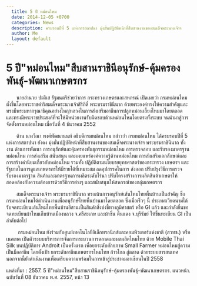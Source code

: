 ```yaml
---
  title: 5 ปี หม่อนไหม
  date: 2014-12-05 +0700		  
  categories: News		
  description: ครบรอบปีที่ 5 แห่งการสถาปนา มุ่งมั่นปฏิบัติหน้าที่สืบสานงานของสมเด็จพระนางเจ้าฯ
  author: Me		 
  layout: default
---
```



# 5 ปี"หม่อนไหม"สืบสานราชินีอนุรักษ์-คุ้มครองพันธุ์-พัฒนาเกษตรกร  

<p> &emsp;&emsp;นายอำนวย ปะติเส รัฐมนตรีช่วยว่าการ กระทรวงเกษตรและสหกรณ์ เปิดเผยว่า กรมหม่อนไหมตั้งขึ้นโดยพระราชดำริสมเด็จพระนางเจ้าสิริกิติ์ พระบรมราชินีนาถ ด้วยพระองค์ทรงให้ความสำคัญและทรงมีพระมหากรุณาธิคุณอย่างใหญ่หลวงในการส่งเสริมอาชีพการปลูกหม่อนเลี้ยงไหมมาโดยตลอด และทรงมีพระราชประสงค์ที่จะให้มีหน่วยงานรับผิดชอบด้านหม่อนไหมโดยตรงทั้งระบบ จนนำมาสู่การจัดตั้งกรมหม่อนไหม เมื่อวันที่ 4 ธันวาคม 2552</p>

<p> &emsp;&emsp;ด้าน นางวีณา พงศ์พัฒนานนท์ อธิบดีกรมหม่อนไหม กล่าวว่า กรมหม่อนไหม ได้ครบรอบปีที่ 5 แห่งการสถาปนา ยังคง มุ่งมั่นปฏิบัติหน้าที่สืบสานงานของสมเด็จพระนางเจ้าฯ พระบรมราชินีนาถ ทั้งงาน ด้านการพัฒนา การอนุรักษ์และคุ้มครองพันธุกรรมหม่อนไหม การตรวจสอบ และรับรองมาตรฐานหม่อนไหม การส่งเสริม สนับสนุน และเผยแพร่องค์ความรู้ด้านหม่อนไหม การส่งเสริมเอกลักษณ์และการสร้างค่านิยมเกี่ยวกับหม่อนไหม รวมทั้ง ปฏิบัติตามนโยบายยุทธศาสตร์ของกระทรวง เกษตรฯ และรัฐบาลในการดูแลเกษตรกรให้มีรายได้ที่เหมาะสม ลดอุปสรรคในการ ส่งออก ปรับปรุงวิธีการตรวจรับรองมาตรฐาน สินค้าและมาตรฐานการผลิตระดับไร่นา ปรับโครงสร้างการผลิตสินค้าเกษตรให้สอดคล้องกับความต้องการด้วยวิธีการต่างๆ และสนับสนุนให้สหกรณ์ของกลุ่มเกษตรกร </p>

<p> &emsp;&emsp;สมเด็จพระนางเจ้าฯ พระบรมราชินีนาถ ทรงเน้นการอนุรักษ์เส้นไหมไทยพื้นบ้านเป็นสำคัญ ซึ่งกรมหม่อนไหมได้ดำเนินงานเพื่ออนุรักษ์ไทยพื้นบ้านมาโดยตลอด ซึ่งเมื่อเร็วๆ นี้ ประเทศเวียดนามได้รับจดทะเบียนเส้นไหมไทยพื้นบ้านอีสานเป็นสินค้าสิ่งบ่งชี้ทางภูมิศาสตร์ หรือ GI แล้ว และกำลังยื่นขอจดทะเบียนผ้าไหมเก็บบ้านเมืองหลวง จ.ศรีสะเกษ และผ้าซิ่น ตีนแดง จ.บุรีรัมย์ ให้ขึ้นทะเบียน GI เป็นลำดับต่อไป</p>

<p>&emsp;&emsp; กรมหม่อนไหม ยังร่วมกับศูนย์เทคโนโลยีอิเล็กทรอนิกส์และคอมพิวเตอร์แห่งชาติ (สวทช.) หรือ เนคเทค เปิดตัวระบบบริหารการจัดการกระบวนการตลาดและผลผลิตไหมไทย ด้วย Mobile Thai Silk บนปฏิบัติการ Androit เป็นครั้งแรก เพื่อยกระดับศักยภาพ Small Farmer หม่อนไหมสู่ความเป็นมืออาชีพ โดยตั้งเป้า ยกระดับอาชีพเกษตรกรไหมไทย ก้าวไกล สู่ตลาด ด้วยระบบสารสนเทศ นอกจากนี้ยังดำเนินงานเพื่อเตรียมความพร้อมในการเข้าสู่ประชาคมอาเซียนในปี 2558</p>

<p> แหล่งที่มา : 2557. 5 ปี"หม่อนไหม"สืบสานราชินีอนุรักษ์-คุ้มครองพันธุ์-พัฒนาเกษตรกร. แนวหน้า. ฉบับวันที่ 08 ธันวาคม พ.ศ. 2557, หน้า 13 </p>
